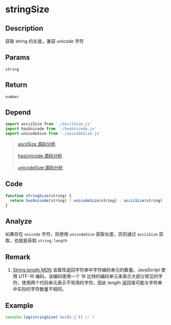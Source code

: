 # stringSize

## Description
获取 string 的长度，兼容 unicode 字符
## Params
`string`
## Return
`number`
## Depend
```js
import asciiSize from './asciiSize.js'
import hasUnicode from './hasUnicode.js'
import unicodeSize from './unicodeSize.js'
```
> [asciiSize 源码分析](./asciiSize.md)
> <br/>
> <br/>
> [hasUnicode 源码分析](./hasUnicode.md)
> <br/>
> <br/>
> [unicodeSize 源码分析](./unicodeSize.md)

## Code
```js
function stringSize(string) {
  return hasUnicode(string) ? unicodeSize(string) : asciiSize(string)
}
```
## Analyze
如果存在 `unicode` 字符，则使用 `unicodeSize` 获取长度，否则通过 `asciiSize` 获取，也就是获取 `string.length`
## Remark
1. [String.length MDN](https://developer.mozilla.org/zh-CN/docs/Web/JavaScript/Reference/Global_Objects/String/length) 该属性返回字符串中字符编码单元的数量。JavaScript 使用 UTF-16 编码，该编码使用一个 16 比特的编码单元来表示大部分常见的字符，使用两个代码单元表示不常用的字符。因此 length 返回值可能与字符串中实际的字符数量不相同。
## Example
```js
console.log(stringSize('macOS 🍎')) // 7
```
